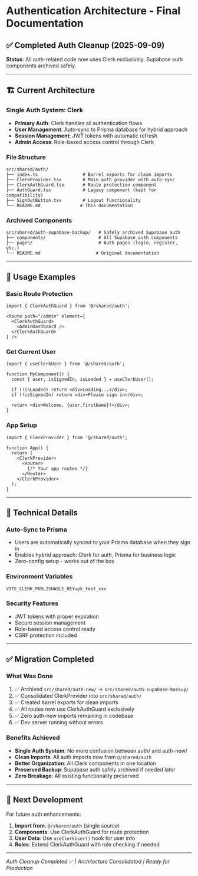 # Authentication Architecture - Final Documentation

## ✅ **Completed Auth Cleanup (2025-09-09)**

**Status**: All auth-related code now uses Clerk exclusively. Supabase auth components archived safely.

---

## 🏗️ **Current Architecture**

### **Single Auth System: Clerk**
- **Primary Auth**: Clerk handles all authentication flows
- **User Management**: Auto-sync to Prisma database for hybrid approach
- **Session Management**: JWT tokens with automatic refresh
- **Admin Access**: Role-based access control through Clerk

### **File Structure**
```
src/shared/auth/
├── index.ts                 # Barrel exports for clean imports
├── ClerkProvider.tsx        # Main auth provider with auto-sync
├── ClerkAuthGuard.tsx       # Route protection component
├── AuthGuard.tsx            # Legacy component (kept for compatibility)
├── SignOutButton.tsx        # Logout functionality
└── README.md               # This documentation
```

### **Archived Components**
```
src/shared/auth-supabase-backup/   # Safely archived Supabase auth
├── components/                    # All Supabase auth components
├── pages/                         # Auth pages (login, register, etc.)
└── README.md                     # Original documentation
```

---

## 🚀 **Usage Examples**

### **Basic Route Protection**
```tsx
import { ClerkAuthGuard } from '@/shared/auth';

<Route path="/admin" element={
  <ClerkAuthGuard>
    <AdminDashboard />
  </ClerkAuthGuard>
} />
```

### **Get Current User**
```tsx
import { useClerkUser } from '@/shared/auth';

function MyComponent() {
  const { user, isSignedIn, isLoaded } = useClerkUser();
  
  if (!isLoaded) return <div>Loading...</div>;
  if (!isSignedIn) return <div>Please sign in</div>;
  
  return <div>Welcome, {user.firstName}!</div>;
}
```

### **App Setup**
```tsx
import { ClerkProvider } from '@/shared/auth';

function App() {
  return (
    <ClerkProvider>
      <Router>
        {/* Your app routes */}
      </Router>
    </ClerkProvider>
  );
}
```

---

## 🔧 **Technical Details**

### **Auto-Sync to Prisma**
- Users are automatically synced to your Prisma database when they sign in
- Enables hybrid approach: Clerk for auth, Prisma for business logic
- Zero-config setup - works out of the box

### **Environment Variables**
```env
VITE_CLERK_PUBLISHABLE_KEY=pk_test_xxx
```

### **Security Features**
- JWT tokens with proper expiration
- Secure session management
- Role-based access control ready
- CSRF protection included

---

## ✅ **Migration Completed**

### **What Was Done**
1. ✅ Archived `src/shared/auth-new/` → `src/shared/auth-supabase-backup/`
2. ✅ Consolidated ClerkProvider into `src/shared/auth/`
3. ✅ Created barrel exports for clean imports
4. ✅ All routes now use ClerkAuthGuard exclusively
5. ✅ Zero auth-new imports remaining in codebase
6. ✅ Dev server running without errors

### **Benefits Achieved**
- **Single Auth System**: No more confusion between auth/ and auth-new/
- **Clean Imports**: All auth imports now from `@/shared/auth`
- **Better Organization**: All Clerk components in one location
- **Preserved Backup**: Supabase auth safely archived if needed later
- **Zero Breakage**: All existing functionality preserved

---

## 🎯 **Next Development**

For future auth enhancements:
1. **Import from**: `@/shared/auth` (single source)
2. **Components**: Use ClerkAuthGuard for route protection
3. **User Data**: Use `useClerkUser()` hook for user info
4. **Roles**: Extend ClerkAuthGuard with role checking if needed

---

*Auth Cleanup Completed ✅ | Architecture Consolidated | Ready for Production*